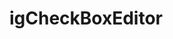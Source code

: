 ﻿<!--
|metadata|
{
    "fileName": "igcheckboxeditor-igcheckboxeditor",
    "controlName": "igEditors",
    "tags": ["Getting Started"]
}
|metadata|
-->

# igCheckBoxEditor
